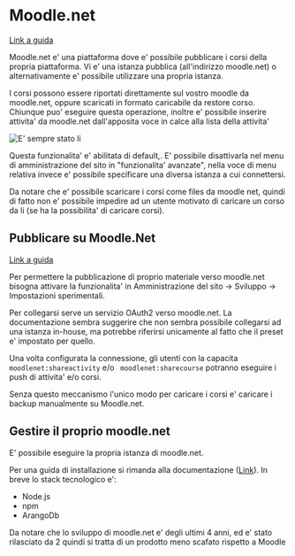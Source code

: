 Moodle.net
===========

[Link a guida](https://docs.moodle.org/35/it/Moodle.net)

Moodle.net e' una piattaforma dove e' possibile pubblicare i corsi della propria piattaforma. Vi e' una istanza pubblica (all'indirizzo moodle.net) o alternativamente e' possibile utilizzare una propria istanza.

I corsi possono essere riportati direttamente sul vostro moodle da moodle.net, oppure scaricati in formato caricabile da restore corso. Chiunque puo' eseguire questa operazione, inoltre e' possibile inserire attivita' da moodle.net dall'apposita voce in calce alla lista della attivita'

![E' sempre stato li](https://docs.moodle.org/404/en/images_en/c/c5/browswforcontent.png)

Questa funzionalita' e' abilitata di default,. E' possibile disattivarla nel menu di amministrazione del sito in "funzionalita' avanzate", nella voce di menu relativa invece e' possibile specificare una diversa istanza a cui connettersi.

Da notare che e' possibile scaricare i corsi come files da moodle net, quindi di fatto non e' possibile impedire ad un utente motivato di caricare un corso da li (se ha la possibilita' di caricare corsi).

Pubblicare su Moodle.Net
------------------------

[Link a guida](https://docs.moodle.org/404/en/Share_to_MoodleNet)

Per permettere la pubblicazione di proprio materiale verso moodle.net bisogna attivare la funzionalita' in Amministrazione del sito -> Sviluppo -> Impostazioni sperimentali.

Per collegarsi serve un servizio OAuth2 verso moodle.net. La documentazione sembra suggerire che non sembra possibile collegarsi ad una istanza in-house, ma potrebbe riferirsi unicamente al fatto che il preset e' impostato per quello.

Una volta configurata la connessione, gli utenti con la capacita ` moodlenet:shareactivity` e/o ` moodlenet:sharecourse` potranno eseguire i push di attivita' e/o corsi.

Senza questo meccanismo l'unico modo per caricare i corsi e' caricare i backup manualmente su Moodle.net.

Gestire il proprio moodle.net
-----------------------------

E' possibile eseguire la propria istanza di moodle.net. 

Per una guida di installazione si rimanda alla documentazione ([Link](https://docs.moodle.org/dev/MoodleNet)). In breve lo stack tecnologico e':

- Node.js 
- npm
- ArangoDb

Da notare che lo sviluppo di moodle.net e' degli ultimi 4 anni, ed e' stato rilasciato da 2 quindi si tratta di un prodotto meno scafato rispetto a Moodle


